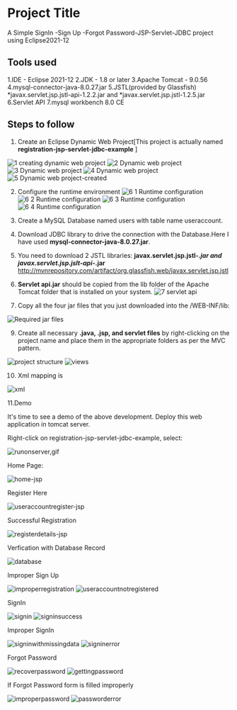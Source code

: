 
# Project Title
A Simple SignIn -Sign Up -Forgot Password-JSP-Servlet-JDBC project using Eclipse2021-12

## Tools used
1.IDE - Eclipse 2021-12
2.JDK - 1.8 or later
3.Apache Tomcat - 9.0.56
4.mysql-connector-java-8.0.27.jar
5.JSTL(provided by Glassfish) *javax.servlet.jsp.jstl-api-1.2.2.jar and *javax.servlet.jsp.jstl-1.2.5.jar
6.Servlet API 
7.mysql workbench 8.0 CE

## Steps to follow
1. Create an Eclipse Dynamic Web Project[This project is actually named **registration-jsp-servlet-jdbc-example** ]

![1 creating dynamic web project](https://user-images.githubusercontent.com/98513320/151336660-9df39d39-97b9-42fb-9f8b-b36acef920e2.gif)
![2 Dynamic web project](https://user-images.githubusercontent.com/98513320/151336925-5f962956-e88f-43b1-beb8-d5cb65d2531b.gif)
![3 Dynamic web project](https://user-images.githubusercontent.com/98513320/151336952-f4dceb79-f8b6-4004-98f5-a6a3fe524a92.gif)
![4 Dynamic web project](https://user-images.githubusercontent.com/98513320/151336982-e758165b-932f-4696-a340-45e8179228a8.gif)
![5 Dynamic web project-created](https://user-images.githubusercontent.com/98513320/151336854-7e494fce-ddd5-4052-b55d-2b80dab041d4.gif)

2. Configure the runtime environment
![6 1 Runtime configuration](https://user-images.githubusercontent.com/98513320/151365440-149201e3-4c86-4978-8ab9-3469967f2218.gif)
![6 2 Runtime configuration](https://user-images.githubusercontent.com/98513320/151365499-17e28b40-1af7-49f6-9161-7dadd5a37891.gif)
![6 3 Runtime configuration](https://user-images.githubusercontent.com/98513320/151365526-c3c6fe72-543a-45ef-8db7-10920aece494.gif)
![6 4 Runtime configuration](https://user-images.githubusercontent.com/98513320/151365560-251d2083-59b3-41e8-98d9-3962e6ab5c26.gif)

4. Create a MySQL Database named users with table name useraccount.
5. Download JDBC library to drive the connection with the Database.Here I have used **mysql-connector-java-8.0.27.jar**.
6. You need to download 2 JSTL libraries:
    **javax.servlet.jsp.jstl-*.jar  and 
    javax.servlet.jsp.jslt-api-*.jar**
    http://mvnrepository.com/artifact/org.glassfish.web/javax.servlet.jsp.jstl
7. **Servlet api.jar** should be copied from the lib folder of the Apache Tomcat folder that is installed on your system.
   ![7 servlet api](https://user-images.githubusercontent.com/98513320/151368190-9ce0cb66-8b6e-49ca-be16-595acb78d3a5.gif)
   
8. Copy all the four jar files that you just downloaded into the /WEB-INF/lib:

![Required jar files](https://user-images.githubusercontent.com/98513320/151368688-871f57fe-22ea-47a6-ad02-da61a260c005.jpg)

9. Create all necessary **.java, .jsp, and servlet files** by right-clicking on the project name and place them in the appropriate folders as per the MVC pattern.

![project structure](https://user-images.githubusercontent.com/98513320/151371006-e188eb8c-a004-4a58-9b4e-dbd6ac2c0085.jpg)
![views](https://user-images.githubusercontent.com/98513320/151371143-f5090fce-08f7-4dcb-ab43-07be1396e88e.jpg)

10. Xml mapping is

![xml](https://user-images.githubusercontent.com/98513320/151374106-20c3a195-a2dd-4ad3-848f-2688880908e0.gif)

11.Demo

It's time to see a demo of the above development. Deploy this web application in tomcat server.

Right-click on registration-jsp-servlet-jdbc-example, select:

![runonserver,gif](https://user-images.githubusercontent.com/98513320/151384734-e850d335-c004-47c3-ace1-cbfe7543c62c.gif)

Home Page:

![home-jsp](https://user-images.githubusercontent.com/98513320/151380638-61115991-8fde-4391-8ba7-b65dace4c141.gif)

Register Here

![useraccountregister-jsp](https://user-images.githubusercontent.com/98513320/151380888-9f553f18-f954-4b23-9ae6-0cf4f4e921ff.gif)

Successful Registration

![registerdetails-jsp](https://user-images.githubusercontent.com/98513320/151382705-a17b4200-3ba6-4616-a910-4614434c069f.gif)

Verfication with Database Record

![database](https://user-images.githubusercontent.com/98513320/151381147-5e4bcf2d-a6f2-4d81-ae6b-ec9ca3436521.gif)

Improper Sign Up

![improperregistration](https://user-images.githubusercontent.com/98513320/151381186-089e5ca9-e538-4647-ac2c-264b8ebbd3c3.gif)
![useraccountnotregistered](https://user-images.githubusercontent.com/98513320/151381289-c42ef8f4-6781-4e88-adc7-0ad6b85a5b32.gif)

SignIn

![signin](https://user-images.githubusercontent.com/98513320/151381384-572fbcfa-c619-4f07-9878-0ec961833683.gif)
![signinsuccess](https://user-images.githubusercontent.com/98513320/151381455-9cae8881-e071-4551-9d9c-63d800f46cf4.gif)

Improper SignIn

![signinwithmissingdata](https://user-images.githubusercontent.com/98513320/151381501-51f9b792-431d-4c0f-8339-475b52b16a67.gif)
![signinerror](https://user-images.githubusercontent.com/98513320/151381542-e8491c4a-8c62-4041-84d6-eba2b8c44afb.gif)

Forgot Password

![recoverpassword](https://user-images.githubusercontent.com/98513320/151381615-e1e64124-dba3-4243-9df4-26b552e40c66.gif)
![gettingpassword](https://user-images.githubusercontent.com/98513320/151381697-ec4ff9c4-51d1-4df4-abb3-473ccc31c939.gif)

If Forgot Password form is filled improperly

![improperpassword](https://user-images.githubusercontent.com/98513320/151381727-34a4d450-cd57-4d07-bb39-353bb37e6074.gif)
![passworderror](https://user-images.githubusercontent.com/98513320/151381774-5b35d044-7ef1-4a59-b620-30fd97c99729.gif)

